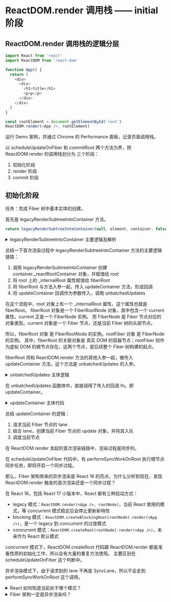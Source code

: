 # ReactDOM.render 调用栈 —— initial 阶段

## ReactDOM.render 调用栈的逻辑分层

```javascript
import React from 'react'
import ReactDOM from 'react-dom'

function App() {
  return (
    <div>
      <div>
        <h1>title</h1>
        <p>p</p>
      </div>
    </div>
  )
}

const rootElement = document.getElementById('root')
ReactDOM.render(<App />, rootElement)
```

运行 Demo 案例，并通过 Chrome 的 Performance 面板，记录页面调用栈。

以 scheduleUpdateOnFiber 和 commitRoot 两个方法为界，把 ReactDOM.render 的调用栈划分为 三个阶段：
1. 初始化阶段
2. render 阶段
3. commit 阶段

## 初始化阶段

任务：完成 Fiber 树中基本实体的创建。

首先是 legacyRenderSubtreeIntoContainer 方法。

```javascript
return legacyRenderSubtreeIntoContainer(null, element, container, false, callback)
```

<details>
<summary>
legacyRenderSubtreeIntoContainer 主要逻辑及解析
</summary>

```javascript
function legacyRenderSubtreeIntoContainer(parentComponent, children, container, forceHydrate, callback) {
  // container 对应的是我们传入的真实 DOM 对象
  var root = container._reactRootContainer
  // 初始化 fiberRoot 对象
  var fiberRoot
  // DOM 对象本身不存在 _reactRootContainer 属性，因此 root 为空
  if (!root) {
    // 若 root 为空，则初始化 _reactRootContainer，并将其值赋值给 root
    root = container._reactRootContainer = legacyCreateRootFromDOMContainer(container, forceHydrate)
    // legacyCreateRootFromDOMContainer 创建出的对象会有一个 _internalRoot 属性，将其赋值给 fiberRoot
    fiberRoot = root._internalRoot

    // 这里处理的是 ReactDOM.render 入参中的回调函数，你了解即可
    if (typeof callback === 'function') {
      var originalCallback = callback
      callback = function () {
        var instance = getPublicRootInstance(fiberRoot)
        originalCallback.call(instance)
      }
    } // Initial mount should not be batched.
    // 进入 unbatchedUpdates 方法
    unbatchedUpdates(function () {
      updateContainer(children, fiberRoot, parentComponent, callback)
    })
  } else {
    // else 逻辑处理的是非首次渲染的情况（即更新），其逻辑除了跳过了初始化工作，与楼上基本一致
    fiberRoot = root._internalRoot
    if (typeof callback === 'function') {
      var _originalCallback = callback
      callback = function () {
        var instance = getPublicRootInstance(fiberRoot)
        _originalCallback.call(instance)
      }
    } // Update

    updateContainer(children, fiberRoot, parentComponent, callback)
  }
  return getPublicRootInstance(fiberRoot)
}
```
</details>

总结一下首次渲染过程中 legacyRenderSubtreeIntoContainer 方法的主要逻辑链路：
1. 调用 legacyRenderSubtreeIntoContainer 创建 container._reactRootContainer 对象，并赋值给 root
2. 将 root 上的 _internalRoot 属性赋值给 fiberRoot
3. 将 fiberRoot 与方法入参一起，传入 updateContainer 方法，形成回调
4. 将 updateContainer 回调作为参数传入，调用 unbatchedUpdates

在这个流程中，root 对象上有一个 _internalRoot 属性，这个属性也就是 fiberRoot。
fiberRoot 对象是一个 FiberRootNode 对象，其中包含一个 current 属性，current 正是一个 FiberNode 实例。
而 FiberNode 是 Fiber 节点对应的对象类型。current 对象是一个 Fiber 节点，还是当前 Fiber 树的头部节点。

所以，fiberRoot 对象 是 FiberRootNode 的实例。rootFiber 对象 是 FiberNode 的实例。
其中，fiberRoot 的关联对象是 真实 DOM 的容器节点；rootFiber 则作为虚拟 DOM 的根节点存在。这两个节点，是后续整个 Fiber 树构建的起点。

fiberRoot 将和 ReactDOM.render 方法的其他入参一起，被传入 updateContainer 方法。这个方法是 unbatchedUpdates 的入参。

<details>
<summary>
unbatchedUpdates 主体逻辑
</summary>

```javascript
function unbatchedUpdates(fn, a) {
  // 这里是对上下文的处理，不必纠结
  var prevExecutionContext = executionContext
  executionContext &= ~BatchedContext
  executionContext |= LegacyUnbatchedContext
  try {
    // 重点在这里，直接调用了传入的回调函数 fn，对应当前链路中的 updateContainer 方法
    return fn(a)
  } finally {
    // finally 逻辑里是对回调队列的处理，此处不用太关注
    executionContext = prevExecutionContext
    if (executionContext === NoContext) {
      // Flush the immediate callbacks that were scheduled during this batch
      resetRenderTimer()
      flushSyncCallbackQueue()
    }
  }
}
```
</details>


在 unbatchedUpdates 函数体中，直接调用了传入的回调 fn。即 updateContainer。

<details>
<summary>
updateContainer 主体代码
</summary>

```javascript
function updateContainer(element, container, parentComponent, callback) {
  // other code

  // 这是一个 event 相关的入参，此处不必关注
  var eventTime = requestEventTime()

  // other code

  // 这是一个比较关键的入参，lane 表示优先级
  var lane = requestUpdateLane(current$1)
  // 结合 lane（优先级）信息，创建 update 对象，一个 update 对象意味着一个更新
  var update = createUpdate(eventTime, lane)

  // update 的 payload 对应的是一个 React 元素
  update.payload = {
    element: element
  }

  // 处理 callback，这个 callback 其实就是我们调用 ReactDOM.render 时传入的 callback
  callback = callback === undefined ? null : callback
  if (callback !== null) {
    {
      if (typeof callback !== 'function') {
        error('render(...): Expected the last optional `callback` argument to be a ' + 'function. Instead received: %s.', callback)
      }
    }
    update.callback = callback
  }

  // 将 update 入队
  enqueueUpdate(current$1, update)
  // 调度 fiberRoot
  scheduleUpdateOnFiber(current$1, lane, eventTime)
  // 返回当前节点（fiberRoot）的优先级
  return lane
}
```
</details>

总结 updateContainer 的逻辑：
1. 请求当前 Fiber 节点的 lane
2. 结合 lane，创建当前 Fiber 节点的 update 对象，并将其入队
3. 调度当前节点

在 ReactDOM.render 发起的首次渲染链路中，渲染过程是同步的。

在 scheduleUpdateOnFiber 代码中，有 performSyncWorkOnRoot 执行根节点同步任务，即将开启一个同步过程。

那么，Fiber 架构带来的异步渲染是 React 16 的亮点，为什么分析到现在，发现 ReactDOM.render 触发的首次渲染还是一个同步过程？

在 React 16，包括 React 17 小版本中，React 都有三种启动方式：

- legacy 模式：`ReactDOM.render(<App />, rootNode)`，当前 React 使用的模式，等 concurrent 模式稳定后会停止更新新特性
- blocking 模式：`ReactDOM.createBlockingRoot(rootNode).render(<App />)`，是一个 legacy 到 concurrent 的过度模式
- concurrent 模式：`ReactDOM.createRoot(rootNode).render(<App />)`，未来作为 React 默认模式

concurrent 模式下，ReactDOM.createRoot 代码跟 ReactDOM.render 都是准备性质的初始化工作，所以会有大量的重复方法使用。
主要区别在 scheduleUpdateOnFiber 这个判断中。

异步渲染模式下，由于请求到的 lane 不再是 SyncLane，所以不会走到 performSyncWorkOnRoot 这个调用。

<details>
<summary>
React 如何知道当前处于哪个模式？
</summary>

```javascript
function requestUpdateLane(fiber) {
  // 获取 mode 属性
  var mode = fiber.mode
  // 结合 mode 属性判断当前的
  if ((mode & BlockingMode) === NoMode) {
    return SyncLane
  } else if ((mode & ConcurrentMode) === NoMode) {
    return getCurrentPriorityLevel() === ImmediatePriority$1 ? SyncLane : SyncBatchedLane
  }
  // ......
  return lane
}
```

通过修改 mode 属性为不同的值，来标识单签处于哪个渲染阶段；在执行过程中，也是通过判断这个属性，来区分不同的渲染模式。
</details>

<details>
<summary>
Fiber 架构一定是异步渲染吗？
</summary>

在 React 16，包括已发布的 React 17 中，不管是否是 concurrent，整个数据结构层面的设计、包括贯穿整个渲染链路的处理逻辑，已经完全用 Fiber 重构了一遍。
所以，它是一种 同时兼容了同步渲染与异步渲染的设计。
</details>
